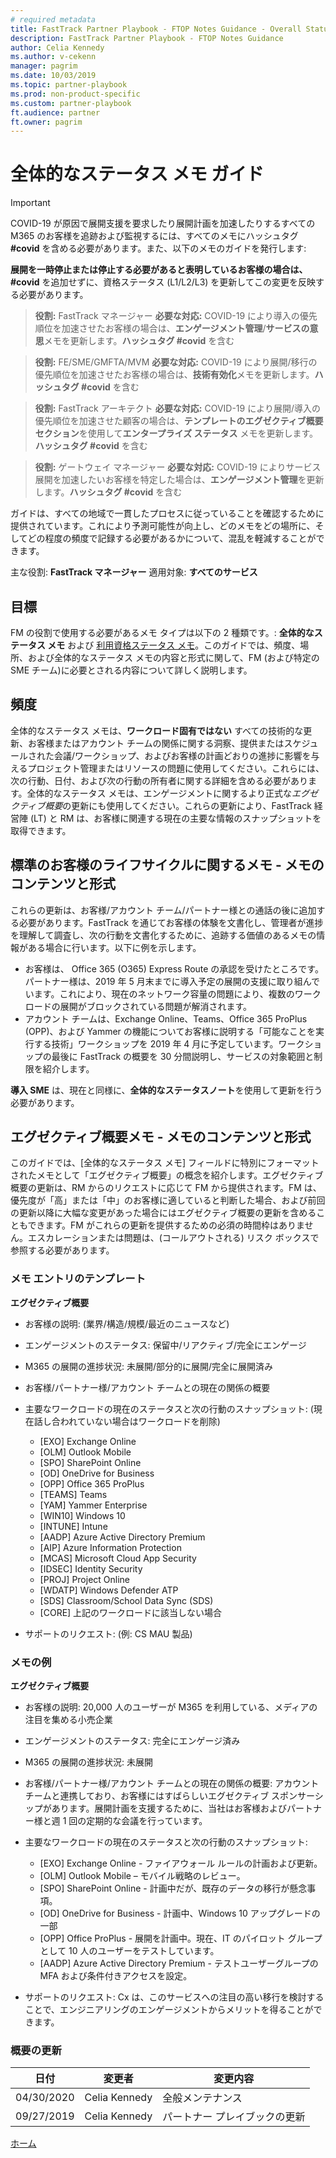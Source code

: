 ```yaml
---
# required metadata  
title: FastTrack Partner Playbook - FTOP Notes Guidance - Overall Status
description: FastTrack Partner Playbook - FTOP Notes Guidance 
author: Celia Kennedy
ms.author: v-cekenn
manager: pagrim
ms.date: 10/03/2019  
ms.topic: partner-playbook  
ms.prod: non-product-specific
ms.custom: partner-playbook  
ft.audience: partner  
ft.owner: pagrim
---
```


# 全体的なステータス メモ ガイド

> [!IMPORTANT]
> COVID-19 が原因で展開支援を要求したり展開計画を加速したりするすべての M365 のお客様を追跡および監視するには、すべてのメモにハッシュタグ **#covid** を含める必要があります。また、以下のメモのガイドを発行します:  
>
> **展開を一時停止または停止する必要があると表明しているお客様の場合は、#covid** を追加せずに、資格ステータス (L1/L2/L3) を更新してこの変更を反映する必要があります。

>**役割:** FastTrack マネージャー
>**必要な対応:** COVID-19 により導入の優先順位を加速させたお客様の場合は、**エンゲージメント管理**/**サービスの意思**メモを更新します。**ハッシュタグ #covid** を含む

>**役割:** FE/SME/GMFTA/MVM
>**必要な対応:** COVID-19 により展開/移行の優先順位を加速させたお客様の場合は、**技術有効化**メモを更新します。**ハッシュタグ #covid** を含む

>**役割:** FastTrack アーキテクト
>**必要な対応:** COVID-19 により展開/導入の優先順位を加速させた顧客の場合は、**テンプレートのエグゼクティブ概要セクション**を使用して**エンタープライズ ステータス** メモを更新します。**ハッシュタグ #covid** を含む

>**役割:** ゲートウェイ マネージャー
>**必要な対応:** COVID-19 によりサービス展開を加速したいお客様を特定した場合は、**エンゲージメント管理**を更新します。**ハッシュタグ #covid** を含む

ガイドは、すべての地域で一貫したプロセスに従っていることを確認するために提供されています。これにより予測可能性が向上し、どのメモをどの場所に、そしてどの程度の頻度で記録する必要があるかについて、混乱を軽減することができます。

主な役割: **FastTrack マネージャー**
適用対象: **すべてのサービス**

## 目標

FM の役割で使用する必要があるメモ タイプは以下の 2 種類です。: **全体的なステータス メモ** および [利用資格ステータス メモ](status-guidance-entitlement-status-notes-jp.md)。このガイドでは、頻度、場所、および全体的なステータス メモの内容と形式に関して、FM (および特定の SME チーム)に必要とされる内容について詳しく説明します。

## 頻度

全体的なステータス メモは、**ワークロード固有ではない** すべての技術的な更新、お客様またはアカウント チームの関係に関する洞察、提供またはスケジュールされた会議/ワークショップ、およびお客様の計画どおりの進捗に影響を与えるプロジェクト管理またはリソースの問題に使用してください。これらには、次の行動、日付、および次の行動の所有者に関する詳細を含める必要があります。全体的なステータス メモは、エンゲージメントに関するより正式な*エグゼクティブ概要*の更新にも使用してください。これらの更新により、FastTrack 経営陣 (LT) と RM は、お客様に関連する現在の主要な情報のスナップショットを取得できます。

## 標準のお客様のライフサイクルに関するメモ - メモのコンテンツと形式

これらの更新は、お客様/アカウント チーム/パートナー様との通話の後に追加する必要があります。FastTrack を通じてお客様の体験を文書化し、管理者が進捗を理解して調査し、次の行動を文書化するために、追跡する価値のあるメモの情報がある場合に行います。以下に例を示します。

 -  お客様は、 Office 365 (O365) Express Route の承認を受けたところです。パートナー様は、2019 年 5 月末までに導入予定の展開の支援に取り組んでいます。これにより、現在のネットワーク容量の問題により、複数のワークロードの展開がブロックされている問題が解消されます。
 -  アカウント チームは、Exchange Online、Teams、Office 365 ProPlus (OPP)、および Yammer の機能についてお客様に説明する「可能なことを実行する技術」ワークショップを 2019 年 4 月に予定しています。ワークショップの最後に FastTrack の概要を 30 分間説明し、サービスの対象範囲と制限を紹介します。

**導入 SME** は、現在と同様に、**全体的なステータスノート**を使用して更新を行う必要があります。

## エグゼクティブ概要メモ - メモのコンテンツと形式

このガイドでは、[全体的なステータス メモ] フィールドに特別にフォーマットされたメモとして「エグゼクティブ概要」の概念を紹介します。エグゼクティブ概要の更新は、RM からのリクエストに応じて FM から提供されます。FM は、優先度が「高」または「中」のお客様に適していると判断した場合、および前回の更新以降に大幅な変更があった場合にはエグゼクティブ概要の更新を含めることもできます。FM がこれらの更新を提供するための必須の時間枠はありません。エスカレーションまたは問題は、(コールアウトされる) リスク ボックスで参照する必要があります。

### メモ エントリのテンプレート

**エグゼクティブ概要**

- お客様の説明: (業界/構造/規模/最近のニュースなど)
- エンゲージメントのステータス: 保留中/リアクティブ/完全にエンゲージ
- M365 の展開の進捗状況: 未展開/部分的に展開/完全に展開済み
- お客様/パートナー様/アカウント チームとの現在の関係の概要
- 主要なワークロードの現在のステータスと次の行動のスナップショット: (現在話し合われていない場合はワークロードを削除) 

   -  [EXO]  Exchange Online
   -  [OLM] Outlook Mobile
   -  [SPO] SharePoint Online
   -  [OD] OneDrive for Business
   -  [OPP] Office 365 ProPlus
   -  [TEAMS] Teams
   -  [YAM] Yammer Enterprise
   -  [WIN10] Windows 10
   -  [INTUNE] Intune
   -  [AADP] Azure Active Directory Premium
   -  [AIP] Azure Information Protection
   -  [MCAS] Microsoft Cloud App Security
   -  [IDSEC] Identity Security
   -  [PROJ] Project Online
   -  [WDATP] Windows Defender ATP
   -  [SDS] Classroom/School Data Sync (SDS)
   -  [CORE] 上記のワークロードに該当しない場合

- サポートのリクエスト: (例: CS MAU 製品)

### メモの例

**エグゼクティブ概要**

- お客様の説明: 20,000 人のユーザーが M365 を利用している、メディアの注目を集める小売企業
- エンゲージメントのステータス: 完全にエンゲージ済み
- M365 の展開の進捗状況: 未展開
- お客様/パートナー様/アカウント チームとの現在の関係の概要: アカウント チームと連携しており、お客様にはすばらしいエグゼクティブ スポンサーシップがあります。展開計画を支援するために、当社はお客様およびパートナー様と週 1 回の定期的な会議を行っています。
- 主要なワークロードの現在のステータスと次の行動のスナップショット:

   -  [EXO] Exchange Online - ファイアウォール ルールの計画および更新。
   -  [OLM] Outlook Mobile – モバイル戦略のレビュー。
   -  [SPO] SharePoint Online - 計画中だが、既存のデータの移行が懸念事項。
   -  [OD] OneDrive for Business - 計画中、Windows 10 アップグレードの一部
   -  [OPP] Office ProPlus - 展開を計画中。現在、IT のパイロット グループとして 10 人のユーザーをテストしています。
   -  [AADP] Azure Active Directory Premium - テストユーザーグループの MFA および条件付きアクセスを設定。

- サポートのリクエスト: Cx は、このサービスへの注目の高い移行を検討することで、エンジニアリングのエンゲージメントからメリットを得ることができます。

### 概要の更新

|日付|変更者|変更内容|
|---------|---------------|----------------------------|
|04/30/2020| Celia Kennedy| 全般メンテナンス|
|09/27/2019| Celia Kennedy| パートナー プレイブックの更新|

[ホーム](http://partner-docs.microsoft.com)

